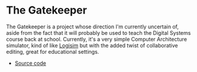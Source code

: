 # The Gatekeeper

The Gatekeeper is a project whose direction I'm currently uncertain of, aside from the fact that it will probably be used to teach the Digital Systems course back at school. Currently, it's a very simple Computer Architecture simulator, kind of like [Logisim](http://www.cburch.com/logisim/) but with the added twist of collaborative editing, great for educational settings.

- [Source code](https://github.com/promethiumjs/promethium)
